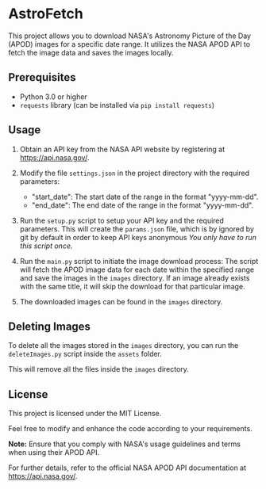 # AstroFetch

This project allows you to download NASA's Astronomy Picture of the Day (APOD) images for a specific date range. It utilizes the NASA APOD API to fetch the image data and saves the images locally.

## Prerequisites

- Python 3.0 or higher
- `requests` library (can be installed via `pip install requests`)

## Usage

1. Obtain an API key from the NASA API website by registering at https://api.nasa.gov/.
2. Modify the file `settings.json` in the project directory with the required parameters:
   - "start_date": The start date of the range in the format "yyyy-mm-dd".
   - "end_date": The end date of the range in the format "yyyy-mm-dd".

3. Run the `setup.py` script to setup your API key and the required parameters. This will create the `params.json` file, which is by ignored by git by default in order to keep API keys anonymous *You only have to run this script once.*
4. Run the `main.py` script to initiate the image download process:
   The script will fetch the APOD image data for each date within the specified range and save the images in the `images` directory. If an image already exists with the same title, it will skip the download for that particular image.
5. The downloaded images can be found in the `images` directory.

## Deleting Images

To delete all the images stored in the `images` directory, you can run the `deleteImages.py` script inside the `assets` folder.

This will remove all the files inside the `images` directory.

## License

This project is licensed under the MIT License.

Feel free to modify and enhance the code according to your requirements.

**Note:** Ensure that you comply with NASA's usage guidelines and terms when using their APOD API.

For further details, refer to the official NASA APOD API documentation at https://api.nasa.gov/.
